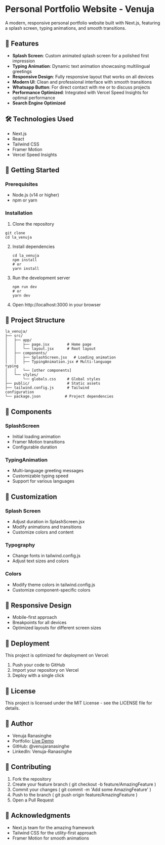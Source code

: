 # Personal Portfolio Website - Venuja

A modern, responsive personal portfolio website built with Next.js, featuring a splash screen, typing animations, and smooth transitions.

## 🌟 Features

- **Splash Screen**: Custom animated splash screen for a polished first impression
- **Typing Animation**: Dynamic text animation showcasing multilingual greetings
- **Responsive Design**: Fully responsive layout that works on all devices
- **Modern UI**: Clean and professional interface with smooth transitions
- **Whatsapp Button**: For direct contact with me or to discuss projects
- **Performance Optimized**: Integrated with Vercel Speed Insights for optimal performance
- **Search Engine Optimized**

## 🛠️ Technologies Used

- Next.js
- React
- Tailwind CSS
- Framer Motion
- Vercel Speed Insights

## 🚀 Getting Started

### Prerequisites

- Node.js (v14 or higher)
- npm or yarn

### Installation

1. Clone the repository
```
git clone 
cd la_venuja
```
2. Install dependencies
   
   ```
   cd la_venuja
   npm install
   # or
   yarn install
   ```
3. Run the development server
   
   ```
   npm run dev
   # or
   yarn dev
   ```
4. Open http://localhost:3000 in your browser
## 📁 Project Structure
```
la_venuja/
├── src/
│   ├── app/
│   │   ├── page.jsx        # Home page
│   │   └── layout.jsx      # Root layout
│   ├── components/
│   │   ├── SplashScreen.jsx   # Loading animation
│   │   ├── TypingAnimation.jsx # Multi-language 
typing
│   │   └── [other components] 
│   └── styles/
│       └── globals.css     # Global styles
├── public/                 # Static assets
├── tailwind.config.js      # Tailwind 
configuration
└── package.json           # Project dependencies
```
## 🎨 Components
### SplashScreen
- Initial loading animation
- Framer Motion transitions
- Configurable duration
### TypingAnimation
- Multi-language greeting messages
- Customizable typing speed
- Support for various languages
## 🔧 Customization
### Splash Screen
- Adjust duration in SplashScreen.jsx
- Modify animations and transitions
- Customize colors and content
### Typography
- Change fonts in tailwind.config.js
- Adjust text sizes and colors
### Colors
- Modify theme colors in tailwind.config.js
- Customize component-specific colors
## 📱 Responsive Design
- Mobile-first approach
- Breakpoints for all devices
- Optimized layouts for different screen sizes
## 🚀 Deployment
This project is optimized for deployment on Vercel:

1. Push your code to GitHub
2. Import your repository on Vercel
3. Deploy with a single click
## 📄 License
This project is licensed under the MIT License - see the LICENSE file for details.

## 👤 Author
- Venuja Ranasinghe
- Portfolio: [Live Demo](https://la-venuja.vercel.app/)
- GitHub: @venujaranasinghe
- LinkedIn: Venuja-Ranasinghe
## 🤝 Contributing
1. Fork the repository
2. Create your feature branch ( git checkout -b feature/AmazingFeature )
3. Commit your changes ( git commit -m 'Add some AmazingFeature' )
4. Push to the branch ( git push origin feature/AmazingFeature )
5. Open a Pull Request
## 🙏 Acknowledgments
- Next.js team for the amazing framework
- Tailwind CSS for the utility-first approach
- Framer Motion for smooth animations
